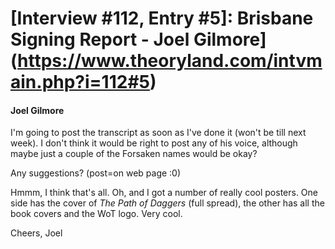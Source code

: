 # [Interview #112, Entry #5]: Brisbane Signing Report - Joel Gilmore](https://www.theoryland.com/intvmain.php?i=112#5)

#### Joel Gilmore

I'm going to post the transcript as soon as I've done it (won't be till next week). I don't think it would be right to post any of his voice, although maybe just a couple of the Forsaken names would be okay?

Any suggestions? (post=on web page :0)

Hmmm, I think that's all. Oh, and I got a number of really cool posters. One side has the cover of
*The Path of Daggers*
(full spread), the other has all the book covers and the WoT logo. Very cool.

Cheers, Joel

